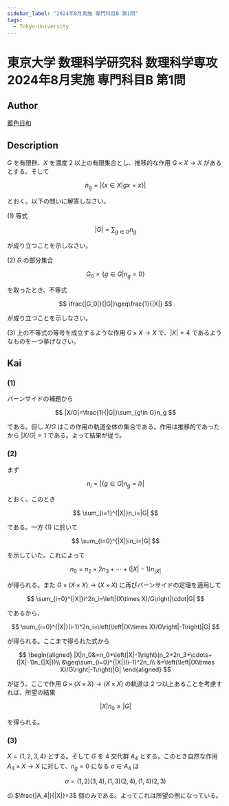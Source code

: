 ```yaml
---
sidebar_label: "2024年8月実施 専門科目B 第1問"
tags:
  - Tokyo-University
---
```

# 東京大学 数理科学研究科 数理科学専攻 2024年8月実施 専門科目B 第1問

## **Author**
[藍色日和](https://mathlog.info/articles/M7zMPxe5bkfRJ1nL3xX7)

## **Description**
$G$ を有限群、$X$ を濃度 $2$ 以上の有限集合とし、推移的な作用 $G\times X\to X$ があるとする。そして

$$
n_g=\left|\left\{x\in X\middle|gx=x\right\}\right|
$$

とおく。以下の問いに解答しなさい。

(1) 等式

$$
|G|=\sum_{g\in G}n_g
$$

が成り立つことを示しなさい。

(2) $G$ の部分集合

$$
G_0=\{g\in  G|n_g=0\}
$$

を取ったとき、不等式

$$
\frac{|G_0|}{|G|}\geq\frac{1}{|X|}
$$

が成り立つことを示しなさい。

(3) 上の不等式の等号を成立するような作用 $G\times X\to X$ で、$|X|=4$ であるようなものを一つ挙げなさい。

## **Kai**
### (1)
バーンサイドの補題から

$$
|X/G|=\frac{1}{|G|}\sum_{g\in G}n_g
$$

である。但し $X/G$ はこの作用の軌道全体の集合である。作用は推移的であったから $|X/G|=1$ である。よって結果が従う。

### (2)
まず

$$
n_i=|\{g\in G|n_g=i\}|
$$

とおく。このとき

$$
\sum_{i=1}^{|X|}n_i=|G|
$$

である。一方 (1) に於いて

$$
\sum_{i=0}^{|X|}in_i=|G|
$$

を示していた。これによって

$$
n_0=n_2+2n_3+\cdots+(|X|-1)n_{|X|}
$$

が得られる。また $G\times(X\times X)\to (X\times X)$ に再びバーンサイドの定理を適用して

$$
\sum_{i=0}^{|X|}i^2n_i=\left|(X\times X)/G\right|\cdot|G|
$$

であるから、

$$
\sum_{i=0}^{|X|}(i-1)^2n_i=\left(\left|(X\times X)/G\right|-1\right)|G|
$$

が得られる。ここまで得られた式から

$$
\begin{aligned}
|X|n_0&=n_0+\left(|X|-1\right)(n_2+2n_3+\cdots+(|X|-1)n_{|X|})\\
&\geq\sum_{i=0}^{|X|}(i-1)^2n_i\\
&=\left(\left|(X\times X)/G\right|-1\right)|G|
\end{aligned}
$$

が従う。ここで作用 $G\times(X\times X)\to (X\times X)$ の軌道は $2$ つ以上あることを考慮すれば、所望の結果

$$
|X|n_0\geq |G|
$$

を得られる。

### (3)
$X=\{1,2,3,4\}$ とする。そして $G$ を $4$ 交代群 $A_4$ とする。このとき自然な作用 $A_4\times X\to X$ に対して、$n_g=0$ になる $\sigma\in A_4$ は

$$
\sigma=(1,2)(3,4),(1,3)(2,4),(1,4)(2,3)
$$

の $\frac{|A_4|}{|X|}=3$ 個のみである。よってこれは所望の例になっている。
